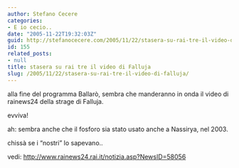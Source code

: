 ```yaml
---
author: Stefano Cecere
categories:
- E io cecio..
date: "2005-11-22T19:32:03Z"
guid: http://stefanocecere.com/2005/11/22/stasera-su-rai-tre-il-video-di-falluja/
id: 155
related_posts:
- null
title: stasera su rai tre il video di Falluja
slug: /2005/11/22/stasera-su-rai-tre-il-video-di-falluja/
---
```


alla fine del programma Ballarò, sembra che manderanno in onda il video di rainews24 della strage di Falluja.
  
evviva!

ah: sembra anche che il fosforo sia stato usato anche a Nassirya, nel 2003.
  
chissà se i &#8220;nostri&#8221; lo sapevano..
  
vedi: <http://www.rainews24.rai.it/notizia.asp?NewsID=58056>